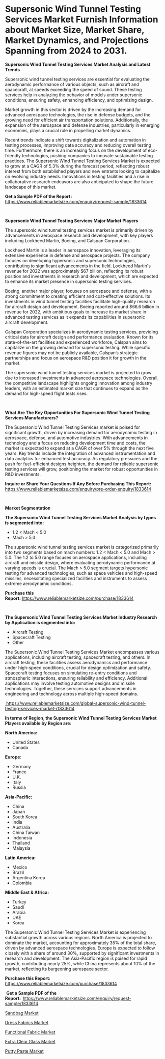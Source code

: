 <p><h1>Supersonic Wind Tunnel Testing Services Market Furnish Information about Market Size, Market Share, Market Dynamics, and Projections Spanning from 2024 to 2031.</h1></p><p><strong>Supersonic Wind Tunnel Testing Services Market Analysis and Latest Trends</strong></p>
<p><p>Supersonic wind tunnel testing services are essential for evaluating the aerodynamic performance of various objects, such as aircraft and spacecraft, at speeds exceeding the speed of sound. These testing services help in analyzing the behavior of models under supersonic conditions, ensuring safety, enhancing efficiency, and optimizing design. </p><p>Market growth in this sector is driven by the increasing demand for advanced aerospace technologies, the rise in defense budgets, and the growing need for efficient air transportation solutions. Additionally, the expansion of the aerospace and defense industries, particularly in emerging economies, plays a crucial role in propelling market dynamics. </p><p>Recent trends indicate a shift towards digitalization and automation in testing processes, improving data accuracy and reducing overall testing time. Furthermore, there is an increasing focus on the development of eco-friendly technologies, pushing companies to innovate sustainable testing practices. The Supersonic Wind Tunnel Testing Services Market is expected to grow at a CAGR of 5.3% during the forecast period, reflecting robust interest from both established players and new entrants looking to capitalize on evolving industry needs. Innovations in testing facilities and a rise in collaborative research endeavors are also anticipated to shape the future landscape of this market.</p></p>
<p><strong>Get a Sample PDF of the Report:&nbsp;</strong> <a href="https://www.reliablemarketsize.com/enquiry/request-sample/1833614?utm_campaign=1568&utm_medium=2&utm_source=Github&utm_content=ia&utm_term=17102024&utm_id=supersonic-wind-tunnel-testing-services">https://www.reliablemarketsize.com/enquiry/request-sample/1833614</a></p>
<p>&nbsp;</p>
<p><strong>Supersonic Wind Tunnel Testing Services Major Market Players</strong></p>
<p><p>The supersonic wind tunnel testing services market is primarily driven by advancements in aerospace research and development, with key players including Lockheed Martin, Boeing, and Calspan Corporation. </p><p>Lockheed Martin is a leader in aerospace innovation, leveraging its extensive experience in defense and aerospace projects. The company focuses on developing hypersonic and supersonic technologies, contributing to significant advancements in the field. Lockheed Martin's revenue for 2022 was approximately $67 billion, reflecting its robust position and investments in research and development, which are expected to enhance its market presence in supersonic testing services.</p><p>Boeing, another major player, focuses on aerospace and defense, with a strong commitment to creating efficient and cost-effective solutions. Its investments in wind tunnel testing facilities facilitate high-quality research for aircraft design and development. Boeing reported around $66.6 billion in revenue for 2022, with ambitious goals to increase its market share in advanced testing services as it expands its capabilities in supersonic aircraft development.</p><p>Calspan Corporation specializes in aerodynamic testing services, providing critical data for aircraft design and performance evaluation. Known for its state-of-the-art facilities and experienced workforce, Calspan aims to capitalize on the growing demand for supersonic testing. While specific revenue figures may not be publicly available, Calspan’s strategic partnerships and focus on aerospace R&D position it for growth in the market.</p><p>The supersonic wind tunnel testing services market is projected to grow due to increased investments in advanced aerospace technologies. Overall, the competitive landscape highlights ongoing innovation among industry leaders, with an estimated market size that continues to expand as the demand for high-speed flight tests rises.</p></p>
<p>&nbsp;</p>
<p><strong>What Are The Key Opportunities For Supersonic Wind Tunnel Testing Services Manufacturers?</strong></p>
<p><p>The Supersonic Wind Tunnel Testing Services market is poised for significant growth, driven by increasing demand for aerodynamic testing in aerospace, defense, and automotive industries. With advancements in technology and a focus on reducing development time and costs, the market is expected to expand at a CAGR of over 5% through the next five years. Key trends include the integration of advanced instrumentation and data analytics for enhanced test accuracy. As regulatory pressures and the push for fuel-efficient designs heighten, the demand for reliable supersonic testing services will grow, positioning the market for robust opportunities in R&D investments.</p></p>
<p><strong>Inquire or Share Your Questions If Any Before Purchasing This Report:</strong> <a href="https://www.reliablemarketsize.com/enquiry/pre-order-enquiry/1833614?utm_campaign=1568&utm_medium=2&utm_source=Github&utm_content=ia&utm_term=17102024&utm_id=supersonic-wind-tunnel-testing-services">https://www.reliablemarketsize.com/enquiry/pre-order-enquiry/1833614</a></p>
<p>&nbsp;</p>
<p><strong>Market Segmentation</strong></p>
<p><strong>The Supersonic Wind Tunnel Testing Services Market Analysis by types is segmented into:</strong></p>
<p><ul><li>1.2 < Mach < 5.0</li><li>Mach > 5.0</li></ul></p>
<p><p>The supersonic wind tunnel testing services market is categorized primarily into two segments based on mach numbers: 1.2 < Mach < 5.0 and Mach > 5.0. The 1.2 to 5.0 range focuses on aerospace applications, including aircraft and missile design, where evaluating aerodynamic performance at varying speeds is crucial. The Mach > 5.0 segment targets hypersonic testing for advanced technologies, such as space vehicles and high-speed missiles, necessitating specialized facilities and instruments to assess extreme aerodynamic conditions.</p></p>
<p><strong>Purchase this Report:&nbsp;</strong><a href="https://www.reliablemarketsize.com/purchase/1833614?utm_campaign=1568&utm_medium=2&utm_source=Github&utm_content=ia&utm_term=17102024&utm_id=supersonic-wind-tunnel-testing-services">https://www.reliablemarketsize.com/purchase/1833614</a></p>
<p>&nbsp;</p>
<p><strong>The Supersonic Wind Tunnel Testing Services Market Industry Research by Application is segmented into:</strong></p>
<p><ul><li>Aircraft Testing</li><li>Spacecraft Testing</li><li>Other</li></ul></p>
<p><p>The Supersonic Wind Tunnel Testing Services Market encompasses various applications, including aircraft testing, spacecraft testing, and others. In aircraft testing, these facilities assess aerodynamics and performance under high-speed conditions, crucial for design optimization and safety. Spacecraft testing focuses on simulating re-entry conditions and atmospheric interactions, ensuring reliability and efficiency. Additional applications may involve testing automotive designs and missile technologies. Together, these services support advancements in engineering and technology across multiple high-speed domains.</p></p>
<p><a href="https://www.reliablemarketsize.com/global-supersonic-wind-tunnel-testing-services-market-r1833614?utm_campaign=1568&utm_medium=2&utm_source=Github&utm_content=ia&utm_term=17102024&utm_id=supersonic-wind-tunnel-testing-services">&nbsp;https://www.reliablemarketsize.com/global-supersonic-wind-tunnel-testing-services-market-r1833614</a></p>
<p><strong>In terms of Region, the Supersonic Wind Tunnel Testing Services Market Players available by Region are:</strong></p>
<p>
    <p> <strong> North America: </strong>
        <ul>
            <li>United States</li>
            <li>Canada</li>
        </ul>
        </p> 
    <p> <strong> Europe: </strong>
        <ul>
            <li>Germany</li>
            <li>France</li>
            <li>U.K.</li>
            <li>Italy</li>
            <li>Russia</li>
        </ul>
        </p> 
    <p> <strong> Asia-Pacific: </strong>
        <ul>
            <li>China</li>
            <li>Japan</li>
            <li>South Korea</li>
            <li>India</li>
            <li>Australia</li>
            <li>China Taiwan</li>
            <li>Indonesia</li>
            <li>Thailand</li>
            <li>Malaysia</li>
        </ul>
        </p> 
    <p> <strong> Latin America: </strong>
        <ul>
            <li>Mexico</li>
            <li>Brazil</li>
            <li>Argentina Korea</li>
            <li>Colombia</li>
        </ul>
        </p> 
    <p> <strong> Middle East & Africa: </strong>
        <ul>
            <li>Turkey</li>
            <li>Saudi</li>
            <li>Arabia</li>
            <li>UAE</li>
            <li>Korea</li>
        </ul>
    </p>
    </p>
<p><p>The Supersonic Wind Tunnel Testing Services Market is experiencing substantial growth across various regions. North America is projected to dominate the market, accounting for approximately 35% of the total share, driven by advanced aerospace technologies. Europe is expected to follow closely with a share of around 30%, supported by significant investments in research and development. The Asia-Pacific region is poised for rapid growth, contributing nearly 25%, while China represents about 10% of the market, reflecting its burgeoning aerospace sector.</p></p>
<p><strong>Purchase this Report: </strong><a href="https://www.reliablemarketsize.com/purchase/1833614?utm_campaign=1568&utm_medium=2&utm_source=Github&utm_content=ia&utm_term=17102024&utm_id=supersonic-wind-tunnel-testing-services">https://www.reliablemarketsize.com/purchase/1833614</a></p>
<p>&nbsp;<strong>Get a Sample PDF of the Report:&nbsp;&nbsp;</strong><a href="https://www.reliablemarketsize.com/enquiry/request-sample/1833614?utm_campaign=1568&utm_medium=2&utm_source=Github&utm_content=ia&utm_term=17102024&utm_id=supersonic-wind-tunnel-testing-services">https://www.reliablemarketsize.com/enquiry/request-sample/1833614</a></p>
<p><strong></strong></p>
<p><p><a href="https://www.linkedin.com/pulse/global-sandbag-69-cagr-forecast-2024-2031-market-flare-pgvee?utm_campaign=1568&utm_medium=2&utm_source=Github&utm_content=ia&utm_term=17102024&utm_id=supersonic-wind-tunnel-testing-services">Sandbag Market</a></p><p><a href="https://www.linkedin.com/pulse/global-dress-fabrics-market-analysis-trends-forecasts-growth-p4p2e?utm_campaign=1568&utm_medium=2&utm_source=Github&utm_content=ia&utm_term=17102024&utm_id=supersonic-wind-tunnel-testing-services">Dress Fabrics Market</a></p><p><a href="https://www.linkedin.com/pulse/functional-fabric-industry-forecast-market-shifts-strategic-bfbie?utm_campaign=1568&utm_medium=2&utm_source=Github&utm_content=ia&utm_term=17102024&utm_id=supersonic-wind-tunnel-testing-services">Functional Fabric Market</a></p><p><a href="https://www.linkedin.com/pulse/extra-clear-glass-market-overview-regional-outlook-competitive-rlfqe?utm_campaign=1568&utm_medium=2&utm_source=Github&utm_content=ia&utm_term=17102024&utm_id=supersonic-wind-tunnel-testing-services">Extra Clear Glass Market</a></p><p><a href="https://www.linkedin.com/pulse/putty-paste-market-revolution-2024-2031-trends-shaping-oinae?utm_campaign=1568&utm_medium=2&utm_source=Github&utm_content=ia&utm_term=17102024&utm_id=supersonic-wind-tunnel-testing-services">Putty Paste Market</a></p></p>